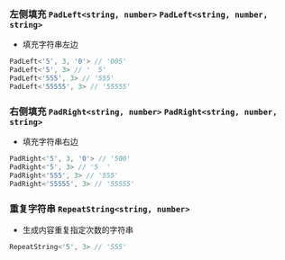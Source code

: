 
### 左侧填充 `PadLeft<string, number>` `PadLeft<string, number, string>`
 * 填充字符串左边

``` typescript
PadLeft<'5', 3, '0'> // '005'
PadLeft<'5', 3> // '  5'
PadLeft<'555', 3> // '555'
PadLeft<'55555', 3> // '55555'
```

			
### 右侧填充 `PadRight<string, number>` `PadRight<string, number, string>`
 * 填充字符串右边

``` typescript
PadRight<'5', 3, '0'> // '500'
PadRight<'5', 3> // '5  '
PadRight<'555', 3> // '555'
PadRight<'55555', 3> // '55555'
```

			
### 重复字符串 `RepeatString<string, number>`
 * 生成内容重复指定次数的字符串

``` typescript
RepeatString<'5', 3> // '555'
```

			